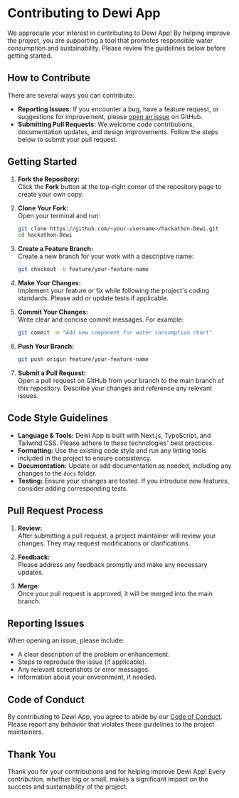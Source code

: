 # Contributing to Dewi App

We appreciate your interest in contributing to Dewi App! By helping improve the project, you are supporting a tool that promotes responsible water consumption and sustainability. Please review the guidelines below before getting started.

## How to Contribute

There are several ways you can contribute:

- **Reporting Issues:** If you encounter a bug, have a feature request, or suggestions for improvement, please [open an issue](https://github.com/eduolihez/hackathon-Dewi/issues) on GitHub.
- **Submitting Pull Requests:** We welcome code contributions, documentation updates, and design improvements. Follow the steps below to submit your pull request.

## Getting Started

1. **Fork the Repository:**  
   Click the **Fork** button at the top-right corner of the repository page to create your own copy.

2. **Clone Your Fork:**  
   Open your terminal and run:
   ```bash
   git clone https://github.com/<your-username>/hackathon-Dewi.git
   cd hackathon-Dewi
   ```

3. **Create a Feature Branch:**  
   Create a new branch for your work with a descriptive name:
   ```bash
   git checkout -b feature/your-feature-name
   ```

4. **Make Your Changes:**  
   Implement your feature or fix while following the project's coding standards. Please add or update tests if applicable.

5. **Commit Your Changes:**  
   Write clear and concise commit messages. For example:
   ```bash
   git commit -m "Add new component for water consumption chart"
   ```

6. **Push Your Branch:**  
   ```bash
   git push origin feature/your-feature-name
   ```

7. **Submit a Pull Request:**  
   Open a pull request on GitHub from your branch to the main branch of this repository. Describe your changes and reference any relevant issues.

## Code Style Guidelines

- **Language & Tools:** Dewi App is built with Next.js, TypeScript, and Tailwind CSS. Please adhere to these technologies' best practices.
- **Formatting:** Use the existing code style and run any linting tools included in the project to ensure consistency.
- **Documentation:** Update or add documentation as needed, including any changes to the `docs` folder.
- **Testing:** Ensure your changes are tested. If you introduce new features, consider adding corresponding tests.

## Pull Request Process

1. **Review:**  
   After submitting a pull request, a project maintainer will review your changes. They may request modifications or clarifications.

2. **Feedback:**  
   Please address any feedback promptly and make any necessary updates.

3. **Merge:**  
   Once your pull request is approved, it will be merged into the main branch.

## Reporting Issues

When opening an issue, please include:
- A clear description of the problem or enhancement.
- Steps to reproduce the issue (if applicable).
- Any relevant screenshots or error messages.
- Information about your environment, if needed.

## Code of Conduct

By contributing to Dewi App, you agree to abide by our [Code of Conduct](CODE_OF_CONDUCT.md). Please report any behavior that violates these guidelines to the project maintainers.

## Thank You

Thank you for your contributions and for helping improve Dewi App! Every contribution, whether big or small, makes a significant impact on the success and sustainability of the project.